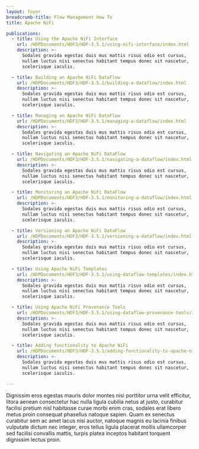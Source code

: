 ```yaml
---
layout: foyer
breadcrumb-title: Flow Management How To
title: Apache NiFi

publications:
  - title: Using the Apache NiFi Interface
    url: /HDPDocuments/HDF3/HDF-3.5.1/using-nifi-interface/index.html
    description: >-
      Sodales gravida egestas duis mus mattis risus odio est cursus,
      nullam luctus nisi senectus habitant tempus donec sit nascetur,
      scelerisque iaculis.

  - title: Building an Apache NiFi DataFlow
    url: /HDPDocuments/HDF3/HDF-3.5.1/building-a-dataflow/index.html
    description: >-
      Sodales gravida egestas duis mus mattis risus odio est cursus,
      nullam luctus nisi senectus habitant tempus donec sit nascetur,
      scelerisque iaculis.

  - title: Managing an Apache NiFi DataFlow
    url: /HDPDocuments/HDF3/HDF-3.5.1/managing-a-dataflow/index.html
    description: >-
      Sodales gravida egestas duis mus mattis risus odio est cursus,
      nullam luctus nisi senectus habitant tempus donec sit nascetur,
      scelerisque iaculis.

  - title: Navigating an Apache NiFi DataFlow
    url: /HDPDocuments/HDF3/HDF-3.5.1/navigating-a-dataflow/index.html
    description: >-
      Sodales gravida egestas duis mus mattis risus odio est cursus,
      nullam luctus nisi senectus habitant tempus donec sit nascetur,
      scelerisque iaculis.

  - title: Monitoring an Apache NiFi DataFlow
    url: /HDPDocuments/HDF3/HDF-3.5.1/monitoring-a-dataflow/index.html
    description: >-
      Sodales gravida egestas duis mus mattis risus odio est cursus,
      nullam luctus nisi senectus habitant tempus donec sit nascetur,
      scelerisque iaculis.

  - title: Versioning an Apache NiFi DataFlow
    url: /HDPDocuments/HDF3/HDF-3.5.1/versioning-a-dataflow/index.html
    description: >-
      Sodales gravida egestas duis mus mattis risus odio est cursus,
      nullam luctus nisi senectus habitant tempus donec sit nascetur,
      scelerisque iaculis.

  - title: Using Apache NiFi Templates
    url: /HDPDocuments/HDF3/HDF-3.5.1/using-dataflow-templates/index.html
    description: >-
      Sodales gravida egestas duis mus mattis risus odio est cursus,
      nullam luctus nisi senectus habitant tempus donec sit nascetur,
      scelerisque iaculis.

  - title: Using Apache NiFi Provenance Tools
    url: /HDPDocuments/HDF3/HDF-3.5.1/using-dataflow-provenance-tools/index.html
    description: >-
      Sodales gravida egestas duis mus mattis risus odio est cursus,
      nullam luctus nisi senectus habitant tempus donec sit nascetur,
      scelerisque iaculis.

  - title: Adding functionality to Apache NiFi
    url: /HDPDocuments/HDF3/HDF-3.5.1/adding-functionality-to-apache-nifi/index.html
    description: >-
      Sodales gravida egestas duis mus mattis risus odio est cursus,
      nullam luctus nisi senectus habitant tempus donec sit nascetur,
      scelerisque iaculis.

---
```


Dignissim eros egestas mauris dolor montes nisi porttitor urna velit
efficitur, litora aenean consectetur hac nulla ligula cubilia netus at
justo, curabitur facilisi pretium nisl habitasse curae morbi enim cras,
sodales erat libero metus proin consequat phasellus natoque sapien. Quam
ex senectus curabitur sem ac amet lacus nisi auctor, natoque magnis eu
lacinia finibus vulputate dictum nec integer, eros tellus ligula
placerat mollis ullamcorper sed facilisi convallis mattis, turpis platea
inceptos habitant torquent dignissim lectus proin.
